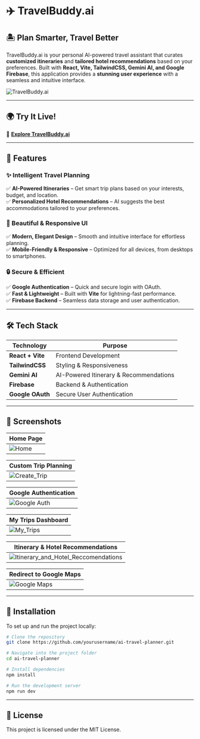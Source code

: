 # ✈️ TravelBuddy.ai 

## 🏝️ Plan Smarter, Travel Better  

TravelBuddy.ai is your personal AI-powered travel assistant that curates **customized itineraries** and **tailored hotel recommendations** based on your preferences. Built with **React, Vite, TailwindCSS, Gemini AI, and Google Firebase**, this application provides a **stunning user experience** with a seamless and intuitive interface.  

![TravelBuddy.ai](./assets/preview.png)  

---

## 🌍 Try It Live!  

🔗 **[Explore TravelBuddy.ai ](https://travelbuddyai.netlify.app)**  

---

## 🚀 Features  

### ✨ Intelligent Travel Planning  
✅ **AI-Powered Itineraries** – Get smart trip plans based on your interests, budget, and location.  
✅ **Personalized Hotel Recommendations** – AI suggests the best accommodations tailored to your preferences.  

### 🎨 Beautiful & Responsive UI  
✅ **Modern, Elegant Design** – Smooth and intuitive interface for effortless planning.  
✅ **Mobile-Friendly & Responsive** – Optimized for all devices, from desktops to smartphones.  

### 🔒 Secure & Efficient  
✅ **Google Authentication** – Quick and secure login with OAuth.  
✅ **Fast & Lightweight** – Built with **Vite** for lightning-fast performance.  
✅ **Firebase Backend** – Seamless data storage and user authentication.  

---

## 🛠️ Tech Stack  

| **Technology** | **Purpose** |
|--------------|------------|
| **React + Vite** | Frontend Development |
| **TailwindCSS** | Styling & Responsiveness |
| **Gemini AI** | AI-Powered Itinerary & Recommendations |
| **Firebase** | Backend & Authentication |
| **Google OAuth** | Secure User Authentication |

---

## 📸 Screenshots  

| **Home Page** |
|--------------|
| ![Home](https://github.com/user-attachments/assets/a8b05837-162a-4b22-95f4-6fb26164a2e2) |

| **Custom Trip Planning** |
|--------------|
| ![Create_Trip](https://github.com/user-attachments/assets/b89521dc-f363-44b6-b367-e0f985314266) |

| **Google Authentication** |
|--------------|
| ![Google Auth](https://github.com/user-attachments/assets/601c12c1-75c6-4808-812e-e98e65f876cd) |

| **My Trips Dashboard** |
|--------------|
| ![My_Trips](https://github.com/user-attachments/assets/30b7f65b-bae9-49a1-a282-751af1da723a) |

| **Itinerary & Hotel Recommendations** |
|--------------|
| ![Itinerary_and_Hotel_Reccomendations](https://github.com/user-attachments/assets/820e9717-7233-4ff8-ab0d-e6c974a7f6f3) |

| **Redirect to Google Maps** |
|--------------|
| ![Google Maps](https://github.com/user-attachments/assets/56cb02bc-d523-4296-9cda-17b8a570b93f) |

---

## 🔧 Installation  

To set up and run the project locally:  

```bash
# Clone the repository
git clone https://github.com/yourusername/ai-travel-planner.git

# Navigate into the project folder
cd ai-travel-planner

# Install dependencies
npm install

# Run the development server
npm run dev
```

---

## 📜 License  

This project is licensed under the MIT License.  
